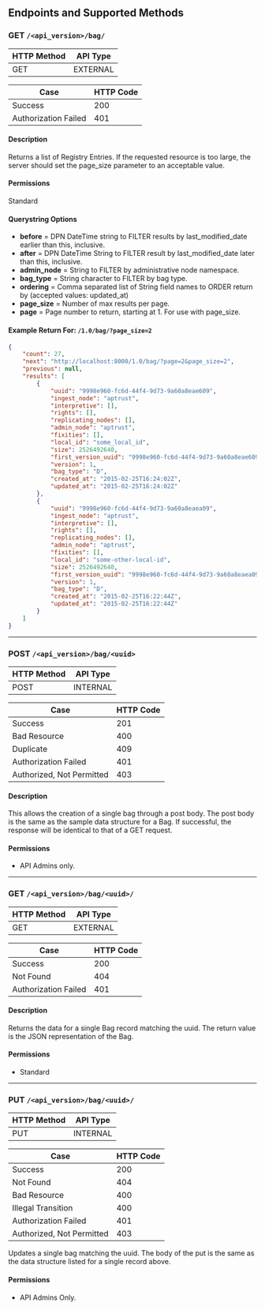 ## Endpoints and Supported Methods

### GET `/<api_version>/bag/`

|HTTP Method|API Type|
|--------|-----------|
|GET|EXTERNAL|

|Case|HTTP Code|
|----|---------|
|Success|200|
|Authorization Failed|401|

#### Description

Returns a list of Registry Entries.  If the requested resource is too large, the server should
set the page_size parameter to an acceptable value.

#### Permissions
Standard

#### Querystring Options

* **before** = DPN DateTime string to FILTER results by last_modified_date earlier than this, inclusive.
* **after** = DPN DateTime String to FILTER result by last_modified_date later than this, inclusive.
* **admin_node** = String to FILTER by administrative node namespace.
* **bag_type** = String character to FILTER by bag type.
* **ordering** = Comma separated list of String field names to ORDER return by (accepted values: updated_at)
* **page_size** = Number of max results per page.
* **page** = Page number to return, starting at 1.  For use with page_size.

#### Example Return For: `/1.0/bag/?page_size=2`
```json
{
    "count": 27,
    "next": "http://localhost:8000/1.0/bag/?page=2&page_size=2",
    "previous": null,
    "results": [
        {
            "uuid": "9998e960-fc6d-44f4-9d73-9a60a8eae609",
            "ingest_node": "aptrust",
            "interpretive": [],
            "rights": [],
            "replicating_nodes": [],
            "admin_node": "aptrust",
            "fixities": [],
            "local_id": "some_local_id",
            "size": 2526492640,
            "first_version_uuid": "9998e960-fc6d-44f4-9d73-9a60a8eae609",
            "version": 1,
            "bag_type": "D",
            "created_at": "2015-02-25T16:24:02Z",
            "updated_at": "2015-02-25T16:24:02Z"
        },
        {
            "uuid": "9998e960-fc6d-44f4-9d73-9a60a8eaea09",
            "ingest_node": "aptrust",
            "interpretive": [],
            "rights": [],
            "replicating_nodes": [],
            "admin_node": "aptrust",
            "fixities": [],
            "local_id": "some-other-local-id",
            "size": 2526492640,
            "first_version_uuid": "9998e960-fc6d-44f4-9d73-9a60a8eaea09",
            "version": 1,
            "bag_type": "D",
            "created_at": "2015-02-25T16:22:44Z",
            "updated_at": "2015-02-25T16:22:44Z"
        }
    ]
}
```

---
### POST `/<api_version>/bag/<uuid>`

|HTTP Method|API Type|
|--------|-----------|
|POST|INTERNAL|

|Case|HTTP Code|
|----|---------|
|Success|201|
|Bad Resource|400|
|Duplicate|409|
|Authorization Failed|401|
|Authorized, Not Permitted|403|

#### Description

This allows the creation of a single bag through a post body.  The post body is the same as the sample data structure for a Bag.  If successful, the response will be identical to that of a GET request.

#### Permissions
* API Admins only.

---
### GET `/<api_version>/bag/<uuid>/`

|HTTP Method|API Type|
|--------|-----------|
|GET|EXTERNAL|

|Case|HTTP Code|
|----|---------|
|Success|200|
|Not Found|404|
|Authorization Failed|401|


#### Description

Returns the data for a single Bag record matching the uuid.  The return value is the JSON representation of the Bag.

#### Permissions
* Standard

---
### PUT `/<api_version>/bag/<uuid>/`

|HTTP Method|API Type|
|--------|-----------|
|PUT|INTERNAL|

|Case|HTTP Code|
|----|---------|
|Success|200|
|Not Found|404|
|Bad Resource|400|
|Illegal Transition|400|
|Authorization Failed|401|
|Authorized, Not Permitted|403|

Updates a single bag matching the uuid.  The body of the put is the same as the data structure listed for a single record above.

#### Permissions
* API Admins Only.
